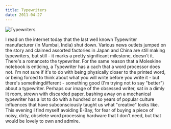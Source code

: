 ```yaml
---
title: Typewriters
date: 2011-04-27
---
```


![Typewriters](https://source.unsplash.com/_nRpqIBM40Q/1600x900)

I read on the internet today that the last well known Typewriter manufacturer (in Mumbai, India) shut down. Various news outlets jumped on the story and claimed assorted factories in Japan and China are still making typewriters, but still - it marks a pretty significant milestone, doesn't it. There's a romanceto the typewriter. For the same reason that a Moleskine notebook is enticing, a Typewriter has a cach that a word processor does not. I'm not sure if it's to do with being physically closer to the printed word, or being forced to think about what you will write before you write it - but there's somethingdifferent - something good (I'm trying not to say "better") about a typewriter. Perhaps our image of the obsessed writer, sat in a dimly lit room, strewn with discarded paper, bashing away on a mechanical typewriter has a lot to do with a hundred or so years of popular culture influences that have subconsciously taught us what "creative" looks like. This evening I find myself avoiding E-Bay, for fear of buying a piece of noisy, dirty, obselete word processing hardware that I don't need, but that would be lovely to own and admire.